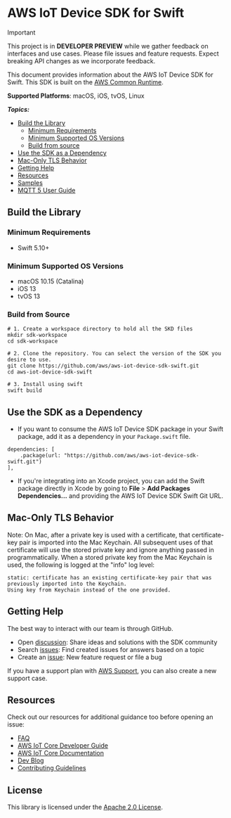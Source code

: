 # AWS IoT Device SDK for Swift

> [!IMPORTANT]
> This project is in **DEVELOPER PREVIEW** while we gather feedback on interfaces and use cases. Please file issues and feature requests. Expect breaking API changes as we incorporate feedback.

This document provides information about the AWS IoT Device SDK for Swift. This SDK is built on the [AWS Common Runtime](https://docs.aws.amazon.com/sdkref/latest/guide/common-runtime.html).

**Supported Platforms**: macOS, iOS, tvOS, Linux

*__Topics:__*
* [Build the Library](#build-the-library)
    * [Minimum Requirements](#minimum-requirements)
    * [Minimum Supported OS Versions](#minimum-supported-os-versions)
    * [Build from source](#build-from-source)
* [Use the SDK as a Dependency](#use-the-sdk-as-a-dependency)
* [Mac-Only TLS Behavior](#mac-only-tls-behavior)
* [Getting Help](#getting-help)
* [Resources](#resources)
* [Samples](./Samples/README.md)
* [MQTT 5 User Guide](./Documentation/MQTT5_Userguide.md)

## Build the Library

### Minimum Requirements
* Swift 5.10+

### Minimum Supported OS Versions
* macOS 10.15 (Catalina)
* iOS 13
* tvOS 13

### Build from Source

```
# 1. Create a workspace directory to hold all the SKD files
mkdir sdk-workspace
cd sdk-workspace

# 2. Clone the repository. You can select the version of the SDK you desire to use.
git clone https://github.com/aws/aws-iot-device-sdk-swift.git
cd aws-iot-device-sdk-swift

# 3. Install using swift
swift build
```

## Use the SDK as a Dependency
* If you want to consume the AWS IoT Device SDK package in your Swift package, add it as a dependency in your `Package.swift` file.
```
dependencies: [
    .package(url: "https://github.com/aws/aws-iot-device-sdk-swift.git")
],
```
* If you're integrating into an Xcode project, you can add the Swift package directly in Xcode by going to **File** > **Add Packages Dependencies...** and providing the AWS IoT Device SDK Swift Git URL.

## Mac-Only TLS Behavior

Note: On Mac, after a private key is used with a certificate, that certificate-key pair is imported into the Mac Keychain.  All subsequent uses of that certificate will use the stored private key and ignore anything passed in programmatically.  When a stored private key from the Mac Keychain is used, the following is logged at the "info" log level:

```
static: certificate has an existing certificate-key pair that was previously imported into the Keychain.
Using key from Keychain instead of the one provided.
```

## Getting Help

The best way to interact with our team is through GitHub.
* Open [discussion](https://github.com/aws/aws-iot-device-sdk-swift/discussions): Share ideas and solutions with the SDK community
* Search [issues](https://github.com/aws/aws-iot-device-sdk-swift/issues): Find created issues for answers based on a topic
* Create an [issue](https://github.com/aws/aws-iot-device-sdk-swift/issues/new/choose): New feature request or file a bug

If you have a support plan with [AWS Support](https://aws.amazon.com/premiumsupport/), you can also create a new support case.

## Resources
Check out our resources for additional guidance too before opening an issue:
* [FAQ](./Documentation/FAQ.md)
* [AWS IoT Core Developer Guide](https://docs.aws.amazon.com/iot/latest/developerguide/what-is-aws-iot.html)
* [AWS IoT Core Documentation](https://docs.aws.amazon.com/iot/)
* [Dev Blog](https://aws.amazon.com/blogs/?awsf.blog-master-iot=category-internet-of-things%23amazon-freertos%7Ccategory-internet-of-things%23aws-greengrass%7Ccategory-internet-of-things%23aws-iot-analytics%7Ccategory-internet-of-things%23aws-iot-button%7Ccategory-internet-of-things%23aws-iot-device-defender%7Ccategory-internet-of-things%23aws-iot-device-management%7Ccategory-internet-of-things%23aws-iot-platform)
* [Contributing Guidelines](./Documentation/CONTRIBUTING.md)


## License

This library is licensed under the [Apache 2.0 License](./Documentation/LICENSE).
